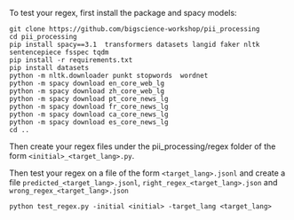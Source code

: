 To test your regex, first install the package and spacy models:
```
git clone https://github.com/bigscience-workshop/pii_processing
cd pii_processing
pip install spacy==3.1  transformers datasets langid faker nltk sentencepiece fsspec tqdm
pip install -r requirements.txt
pip install datasets
python -m nltk.downloader punkt stopwords  wordnet
python -m spacy download en_core_web_lg
python -m spacy download zh_core_web_lg
python -m spacy download pt_core_news_lg
python -m spacy download fr_core_news_lg
python -m spacy download ca_core_news_lg
python -m spacy download es_core_news_lg
cd ..
```

Then create your regex files under the pii_processing/regex folder of the form ``<initial>_<target_lang>.py``.

Then test your regex on a file of the form ``<target_lang>.jsonl`` and create a file ``predicted_<target_lang>.jsonl``, ``right_regex_<target_lang>.json`` and ``wrong_regex_<target_lang>.json``

```
python test_regex.py -initial <initial> -target_lang <target_lang>
```
